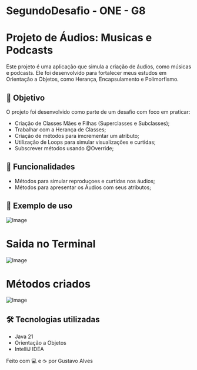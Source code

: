 ﻿# SegundoDesafio - ONE - G8
# Projeto de Áudios: Musicas e Podcasts

Este projeto é uma aplicação que simula a criação de áudios, como músicas e podcasts. Ele foi desenvolvido para fortalecer meus estudos em Orientação a Objetos, como Herança, Encapsulamento e Polimorfismo.

## 🧠 Objetivo

O projeto foi desenvolvido como parte de um desafio com foco em praticar:

- Criação de Classes Mães e Filhas (Superclasses e Subclasses);
- Trabalhar com a Herança de Classes;
- Criação de métodos para imcrementar um atributo;
- Utilização de Loops para simular visualizações e curtidas;
- Subscrever métodos usando @Override;

## 🚀 Funcionalidades

- Métodos para simular reproduçoes e curtidas nos áudios;
- Métodos para apresentar os Áudios com seus atributos;

## 📸 Exemplo de uso
![Image](https://github.com/user-attachments/assets/92fdb082-27dc-4421-9d0e-8812462fff06)

# Saida no Terminal
![Image](https://github.com/user-attachments/assets/9594ffb3-ca7d-4b21-a6d0-2892db0d68d1)

# Métodos criados
![Image](https://github.com/user-attachments/assets/05b86c08-d02d-4138-8b28-81de821d1c4a)

## 🛠️ Tecnologias utilizadas

- Java 21
- Orientação a Objetos
- IntelliJ IDEA

Feito com 💻 e ☕ por Gustavo Alves
